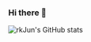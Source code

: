 ### Hi there 👋

![rkJun's GitHub stats](https://github-readme-stats.vercel.app/api?username=rkjun&show_icons=true&theme=dark&count_private=true)

<!--
**rkJun/rkjun** is a ✨ _special_ ✨ repository because its `README.md` (this file) appears on your GitHub profile.

Here are some ideas to get you started:

- 🔭 I’m currently working on ...
- 🌱 I’m currently learning ...
- 👯 I’m looking to collaborate on ...
- 🤔 I’m looking for help with ...
- 💬 Ask me about ...
- 📫 How to reach me: ...
- 😄 Pronouns: ...
- ⚡ Fun fact: ...
-->
